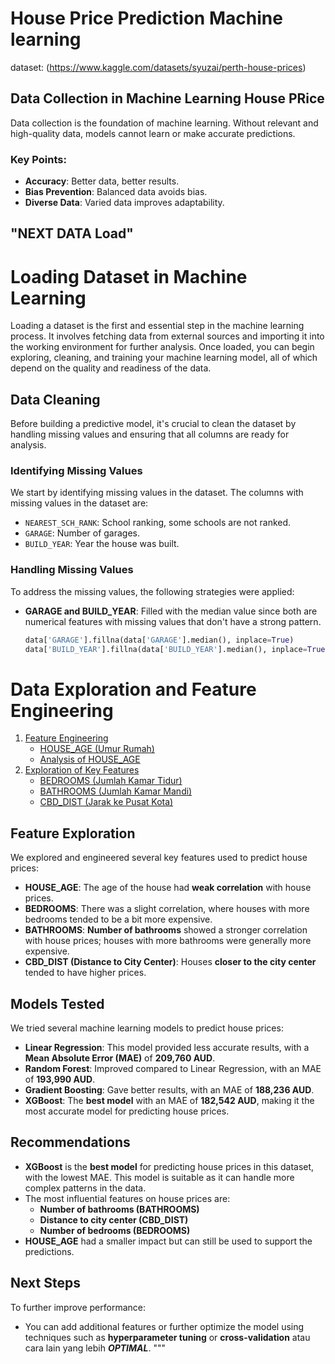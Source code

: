 # House Price Prediction Machine learning

dataset: (https://www.kaggle.com/datasets/syuzai/perth-house-prices)

## Data Collection in Machine Learning House PRice

Data collection is the foundation of machine learning. Without relevant and high-quality data, models cannot learn or make accurate predictions.

### Key Points:
- **Accuracy**: Better data, better results.
- **Bias Prevention**: Balanced data avoids bias.
- **Diverse Data**: Varied data improves adaptability.

## "NEXT DATA Load"
# Loading Dataset in Machine Learning

Loading a dataset is the first and essential step in the machine learning process. It involves fetching data from external sources and importing it into the working environment for further analysis. Once loaded, you can begin exploring, cleaning, and training your machine learning model, all of which depend on the quality and readiness of the data.

## Data Cleaning
Before building a predictive model, it's crucial to clean the dataset by handling missing values and ensuring that all columns are ready for analysis.

### Identifying Missing Values
We start by identifying missing values in the dataset. The columns with missing values in the dataset are:
- `NEAREST_SCH_RANK`: School ranking, some schools are not ranked.
- `GARAGE`: Number of garages.
- `BUILD_YEAR`: Year the house was built.

### Handling Missing Values
To address the missing values, the following strategies were applied:

- **GARAGE and BUILD_YEAR**: Filled with the median value since both are numerical features with missing values that don't have a strong pattern.
  
  ```python
  data['GARAGE'].fillna(data['GARAGE'].median(), inplace=True)
  data['BUILD_YEAR'].fillna(data['BUILD_YEAR'].median(), inplace=True)

# Data Exploration and Feature Engineering
1. [Feature Engineering](#feature-engineering)
   - [HOUSE_AGE (Umur Rumah)](#house_age)
   - [Analysis of HOUSE_AGE](#analysis-of-house_age)
2. [Exploration of Key Features](#exploration-of-key-features)
   - [BEDROOMS (Jumlah Kamar Tidur)](#bedrooms)
   - [BATHROOMS (Jumlah Kamar Mandi)](#bathrooms)
   - [CBD_DIST (Jarak ke Pusat Kota)](#cbd_dist)

##  Feature Exploration
We explored and engineered several key features used to predict house prices:
- **HOUSE_AGE**: The age of the house had **weak correlation** with house prices.
- **BEDROOMS**: There was a slight correlation, where houses with more bedrooms tended to be a bit more expensive.
- **BATHROOMS**: **Number of bathrooms** showed a stronger correlation with house prices; houses with more bathrooms were generally more expensive.
- **CBD_DIST (Distance to City Center)**: Houses **closer to the city center** tended to have higher prices.

## Models Tested
We tried several machine learning models to predict house prices:
- **Linear Regression**: This model provided less accurate results, with a **Mean Absolute Error (MAE)** of **209,760 AUD**.
- **Random Forest**: Improved compared to Linear Regression, with an MAE of **193,990 AUD**.
- **Gradient Boosting**: Gave better results, with an MAE of **188,236 AUD**.
- **XGBoost**: The **best model** with an MAE of **182,542 AUD**, making it the most accurate model for predicting house prices.

## Recommendations
- **XGBoost** is the **best model** for predicting house prices in this dataset, with the lowest MAE. This model is suitable as it can handle more complex patterns in the data.
- The most influential features on house prices are:
  - **Number of bathrooms (BATHROOMS)**
  - **Distance to city center (CBD_DIST)**
  - **Number of bedrooms (BEDROOMS)**
- **HOUSE_AGE** had a smaller impact but can still be used to support the predictions.

## Next Steps
To further improve performance:
- You can add additional features or further optimize the model using techniques such as **hyperparameter tuning** or **cross-validation** atau cara lain yang lebih ***OPTIMAL***. 
"""
